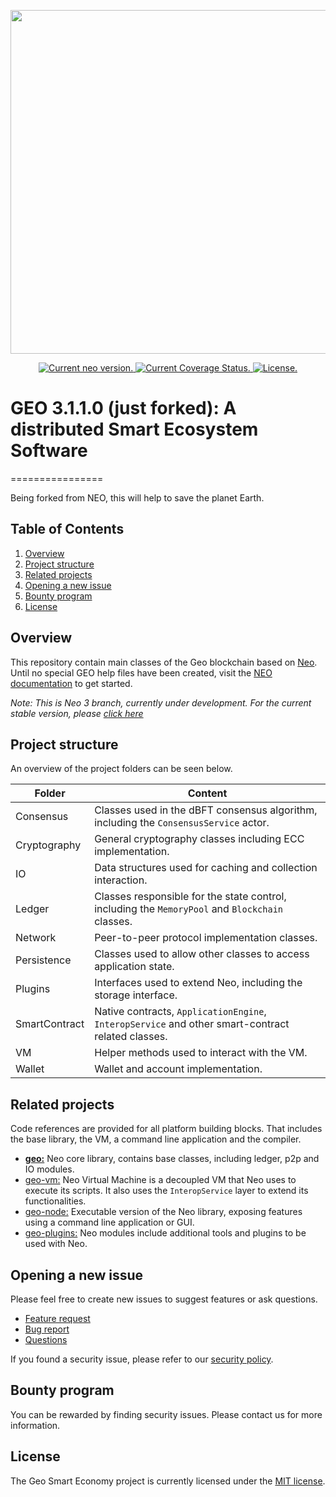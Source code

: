 <p align="center">
<img
    src="https://repository-images.githubusercontent.com/204246907/ad79dd00-c71b-11e9-9a51-f03849ba308f"
    width="550px">
</p>

<p align="center">
 <!-- <a href="https://travis-ci.org/george-key/geo">
    <img src="https://travis-ci.org/george-keygeo.svg?branch=master" alt="Current TravisCI build status.">
  </a> -->
  <a href="https://github.com/Geo-Smart-Eco/geo/releases">
    <img src="https://badge.fury.io/gh/Geo-Smart-Eco%2Fgeo.svg" alt="Current neo version.">
  </a>
  <a href="https://codecov.io/github/Geo-Smart-Eco/geo/branch/master/graph/badge.svg">
    <img src="https://codecov.io/github/george-key/geo/branch/master/graph/badge.svg" alt="Current Coverage Status." />
  </a>
<!--  <a href="https://github.com/Geo-Smart-Eco/geo">
    <img src="https://tokei.rs/b1/github/Geo-Smart-Eco/geo?category=lines" alt="Current total lines.">
  </a>	-->
  <a href="https://github.com/Geo-Smart-Eco/geo/blob/master/LICENSE">
    <img src="https://img.shields.io/badge/license-MIT-blue.svg" alt="License.">
  </a>
</p>

# GEO 3.1.1.0 (just forked): A distributed Smart Ecosystem Software
================

Being forked from NEO, this will help to save the planet Earth.


## Table of Contents
1. [Overview](#overview)
2. [Project structure](#project-structure)
3. [Related projects](#related-projects)
4. [Opening a new issue](#opening-a-new-issue)  
5. [Bounty program](#bounty-program)
6. [License](#license)

## Overview
This repository contain main classes of the Geo blockchain based on [Neo](https://www.neo.org).   
Until no special GEO help files have been created, visit the [NEO documentation](https://docs.neo.org/) to get started.

*Note: This is Neo 3 branch, currently under development. For the current stable version, please [click here](https://github.com/neo-project/neo/tree/master-2.x)*


## Project structure
An overview of the project folders can be seen below.

|Folder|Content|
|---|---|
|Consensus| Classes used in the dBFT consensus algorithm, including the `ConsensusService` actor.|
|Cryptography|General cryptography classes including ECC implementation.|
|IO|Data structures used for caching and collection interaction.|
|Ledger|Classes responsible for the state control, including the `MemoryPool` and `Blockchain` classes.|
|Network|Peer-to-peer protocol implementation classes.|
|Persistence|Classes used to allow other classes to access application state.|
|Plugins|Interfaces used to extend Neo, including the storage interface.|
|SmartContract|Native contracts, `ApplicationEngine`, `InteropService` and other smart-contract related classes.|
|VM|Helper methods used to interact with the VM.|
|Wallet|Wallet and account implementation. |


## Related projects
Code references are provided for all platform building blocks. That includes the base library, the VM, a command line application and the compiler. 

* [**geo:**](https://github.com/Geo-Smart-Eco/geo/tree/) Neo core library, contains base classes, including ledger, p2p and IO modules.
* [geo-vm:](https://github.com/Geo-Smart-Eco/geo-vm/) Neo Virtual Machine is a decoupled VM that Neo uses to execute its scripts. It also uses the `InteropService` layer to extend its functionalities.
* [geo-node:](https://github.com/Geo-Smart-Eco/geo-node/) Executable version of the Neo library, exposing features using a command line application or GUI.
* [geo-plugins:](https://github.com/Geo-Smart-Eco/geo-plugins/) Neo modules include additional tools and plugins to be used with Neo.
<!-- * [neo-devpack-dotnet:](https://github.com/Geo-Smart-Eco/geo-devpack-dotnet/) These are the official tools used to convert a C# smart-contract into a *neo executable file*. -->

## Opening a new issue
Please feel free to create new issues to suggest features or ask questions.

- [Feature request](https://github.com/Geo-Smart-Eco/geo/issues/new?assignees=&labels=discussion&template=feature-or-enhancement-request.md&title=)
- [Bug report](https://github.com/Geo-Smart-Eco/geo/issues/new?assignees=&labels=&template=bug_report.md&title=)
- [Questions](https://github.com/Geo-Smart-Eco/geo/issues/new?assignees=&labels=question&template=questions.md&title=)

If you found a security issue, please refer to our [security policy](https://github.com/Geo-Smart-Eco/geo/security/policy).

## Bounty program
You can be rewarded by finding security issues. Please contact us for more information.

## License
The Geo Smart Economy project is currently licensed under the [MIT license](LICENSE).
